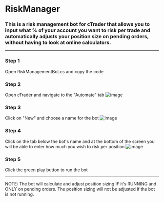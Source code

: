 # RiskManager

### This is a risk management bot for cTrader that allows you to input what % of your account you want to risk per trade and automatically adjusts your position size on pending orders, without having to look at online calculators.
---
### Step 1 
Open RiskManagementBot.cs and copy the code

### Step 2 
Open cTrader and navigate to the "Automate" tab
![image](https://github.com/bobistefxA54/RiskManager/assets/157811229/21b38887-2227-4177-9fd9-b3228fc73ed2)

### Step 3
Click on "New" and choose a name for the bot
![image](https://github.com/bobistefxA54/RiskManager/assets/157811229/252ee33c-3c7b-4ce7-82e9-d5b39696906b)

### Step 4
Click on the tab below the bot's name and at the bottom of the screen you will be able to enter how much you wish to risk per position
![image](https://github.com/bobistefxA54/RiskManager/assets/157811229/8ac38259-3d23-4786-bcff-16cb4732fe23)

### Step 5
Click the green play button to run the bot

---
NOTE: The bot will calculate and adjust position sizing IF it's RUNNING and ONLY on pending orders. The position sizing will not be adjusted if the bot is not running.
